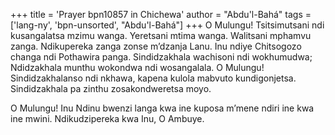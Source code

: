 +++
title = 'Prayer bpn10857 in Chichewa'
author = "Abdu'l-Bahá"
tags = ['lang-ny', 'bpn-unsorted', "Abdu'l-Bahá"]
+++
O Mulungu! Tsitsimutsani ndi kusangalatsa mzimu wanga.  Yeretsani mtima wanga.  Walitsani mphamvu zanga.  Ndikupereka zanga zonse m’dzanja Lanu.  Inu ndiye Chitsogozo changa ndi Pothawira panga.  Sindidzakhala wachisoni ndi wokhumudwa; Ndidzakhala munthu wokondwa ndi wosangalala.  O Mulungu! Sindidzakhalanso ndi nkhawa, kapena kulola mabvuto kundigonjetsa.  Sindidzakhala pa zinthu zosakondweretsa moyo. 

O Mulungu! Inu Ndinu bwenzi langa kwa ine kuposa m’mene ndiri ine kwa ine mwini.  Ndikudzipereka kwa Inu, O Ambuye.
